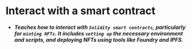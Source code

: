 # Interact with a smart contract
- ***Teaches how to interact with `Solidity smart contracts`, particularly for `minting NFTs`. It includes `setting up` the necessary environment and scripts, and deploying NFTs using tools like Foundry and IPFS.***
